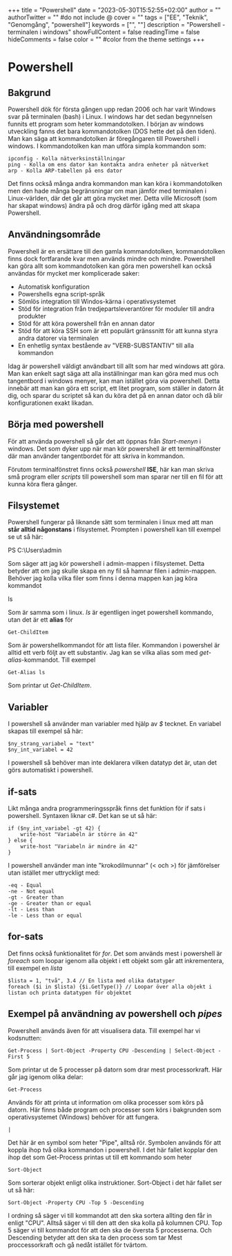 +++
title = "Powershell"
date = "2023-05-30T15:52:55+02:00"
author = ""
authorTwitter = "" #do not include @
cover = ""
tags = ["EE", "Teknik", "Genomgång", "powershell"]
keywords = ["", ""]
description = "Powershell - terminalen i windows"
showFullContent = false
readingTime = false
hideComments = false
color = "" #color from the theme settings
+++

# Powershell

## Bakgrund
Powershell dök för första gången upp redan 2006 och har varit Windows svar på terminalen (bash) i Linux. I windows har det sedan begynnelsen funnits ett program som heter kommandotolken. I början av windows utveckling fanns det bara kommandotolken (DOS hette det på den tiden). Man kan säga att kommandotolken är föregångaren till Powershell i windows. I kommandotolken kan man utföra simpla kommandon som:

    ipconfig - Kolla nätverksinställningar
    ping - Kolla om ens dator kan kontakta andra enheter på nätverket
    arp - Kolla ARP-tabellen på ens dator

Det finns också många andra kommandon man kan köra i kommandotolken men den hade många begränsningar om man jämför med terminalen i Linux-världen, där det går att göra mycket mer. Detta ville Microsoft (som har skapat windows) ändra på och drog därför igång med att skapa Powershell.

## Användningsområde

Powershell är en ersättare till den gamla kommandotolken, kommandotolken finns dock fortfarande kvar men används mindre och mindre. Powershell kan göra allt som kommandotolken kan göra men powershell kan också användas för mycket mer komplicerade saker:
 - Automatisk konfiguration
 - Powershells egna script-språk
 - Sömlös integration till Windos-kärna i operativsystemet
 - Stöd för integration från tredjepartsleverantörer för moduler till andra produkter
 - Stöd för att köra powershell från en annan dator
 - Stöd för att köra SSH som är ett populärt gränssnitt för att kunna styra andra datorer via terminalen
 - En enhetlig syntax bestående av "VERB-SUBSTANTIV" till alla kommandon

Idag är powershell väldigt användbart till allt som har med windows att göra. Man kan enkelt sagt säga att alla inställningar man kan göra med mus och tangentbord i windows menyer, kan man istället göra via powershell. Detta innebär att man kan göra ett script, ett litet program, som ställer in datorn åt dig, och sparar du scriptet så kan du köra det på en annan dator och då blir konfigurationen exakt likadan.

## Börja med powershell

För att använda powershell så går det att öppnas från *Start-menyn* i windows. Det som dyker upp när man kör powershell är ett terminalfönster där man använder tangentbordet för att skriva in kommandon.

Förutom terminalfönstret finns också *powershell* **ISE**, här kan man skriva små program eller *scripts* till powershell som man sparar ner till en fil för att kunna köra flera gånger.

## Filsystemet

Powershell fungerar på liknande sätt som terminalen i linux med att man **står alltid någonstans** i filsystemet. Prompten i powershell kan till exempel se ut så här:

   PS C:\Users\admin

Som säger att jag kör powershell i admin-mappen i filsystemet. Detta betyder att om jag skulle skapa en ny fil så hamnar filen i admin-mappen. Behöver jag kolla vilka filer som finns i denna mappen kan jag köra kommandot

   ls

Som är samma som i linux. *ls* är egentligen inget powershell kommando, utan det är ett **alias** för 

    Get-ChildItem

Som är powershellkommandot för att lista filer. Kommandon i powershel är alltid ett verb följt av ett substantiv. Jag kan se vilka alias som med *get-alias*-kommandot. Till exempel

    Get-Alias ls

Som printar ut *Get-ChildItem*.

## Variabler

I powershell så använder man variabler med hjälp av *$* tecknet. En variabel skapas till exempel så här:

    $ny_strang_variabel = "text"
    $ny_int_variabel = 42
    
I powershell så behöver man inte deklarera vilken datatyp det är, utan det görs automatiskt i powershell.

## if-sats

Likt många andra programmeringsspråk finns det funktion för if sats i powershell. Syntaxen liknar c#. Det kan se ut så här:

    if ($ny_int_variabel -gt 42) {
        write-host "Variabeln är större än 42"
    } else {
        write-host "Variabeln är mindre än 42"
    }

I powershell använder man inte "krokodilmunnar" (< och >) för jämförelser utan istället mer uttryckligt med:
    
    -eq - Equal
    -ne - Not equal
    -gt - Greater than
    -ge - Greater than or equal
    -lt - Less than
    -le - Less than or equal
    
## for-sats

Det finns också funktionalitet för *for*. Det som används mest i powershell är *foreach* som loopar igenom alla objekt i ett objekt som går att inkrementera, till exempel en *lista*

    $lista = 1, "två", 3.4 // En lista med olika datatyper
    foreach ($i in $lista) {$i.GetType()} // Loopar över alla objekt i listan och printa datatypen för objektet

## Exempel på användning av powershell och *pipes*
Powershell används även för att visualisera data. Till exempel har vi kodsnutten:

    Get-Process | Sort-Object -Property CPU -Descending | Select-Object -First 5

Som printar ut de 5 processer på datorn som drar mest processorkraft. Här går jag igenom olika delar:

    Get-Process

Används för att printa ut information om olika processer som körs på datorn. Här finns både program och processer som körs i bakgrunden som operativsystemet (Windows) behöver för att fungera.

    |

Det här är en symbol som heter "Pipe", alltså rör. Symbolen används för att koppla ihop två olika kommandon i powershell. I det här fallet kopplar den ihop det som Get-Process printas ut till ett kommando som heter 

    Sort-Object

Som sorterar objekt enligt olika instruktioner. Sort-Object i det här fallet ser ut så här:

    Sort-Object -Property CPU -Top 5 -Descending

I ordning så säger vi till kommandot att den ska sortera allting den får in enligt "CPU". Alltså säger vi till den att den ska kolla på kolumnen CPU. Top 5 säger vi till kommandot för att den ska de översta 5 processerna. Och Descending betyder att den ska ta den process som tar Mest proccessorkraft och gå nedåt istället för tvärtom.
